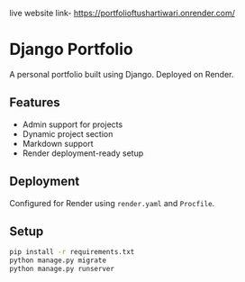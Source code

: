 live website link- https://portfolioftushartiwari.onrender.com/

# Django Portfolio

A personal portfolio built using Django. Deployed on Render.

## Features
- Admin support for projects
- Dynamic project section
- Markdown support
- Render deployment-ready setup

## Deployment
Configured for Render using `render.yaml` and `Procfile`.

## Setup
```bash
pip install -r requirements.txt
python manage.py migrate
python manage.py runserver
